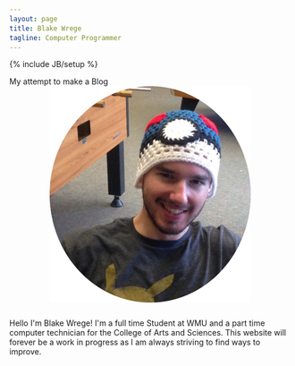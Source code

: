 ```yaml
---
layout: page
title: Blake Wrege
tagline: Computer Programmer
---
```

{% include JB/setup %}

<style>
img {
    display: block;
    max-width:360px;
    max-height:480px;
    width: auto;
    height: auto;
    margin-left: auto;
    margin-right: auto
}

.bio.vertical-center {
  margin-bottom: 0; 
}

.vertical-center {
  min-height: 100%;
  min-height: 100vh; 
  display: -webkit-box;
  display: -moz-box;
  display: -ms-flexbox;
  display: -webkit-flex;
  display: flex; 
  width: 100%;
  
         -webkit-box-pack : center;
            -moz-box-pack : center;
            -ms-flex-pack : center;
  	 -webkit-justify-content : center;
          justify-content : center;
}

}

</style>



My attempt to make a Blog
	<img src="/assets/images/blake.jpg" alt="Blake">   
	
<div class="bio vertical-center">
	<div class="container text-center">
<p>Hello I'm Blake Wrege! I'm a full time Student at WMU and a part time computer technician for the College of Arts and Sciences. This website will forever be a work in progress as I am always striving to find ways to improve.</p>
	</div>
</div>


List of posts 

<ul class="posts">
  {% for post in site.posts %}
    <li><span>{{ post.date | date_to_string }}</span> &raquo; <a href="{{ BASE_PATH }}{{ post.url }}">{{ post.title }}</a></li>
  {% endfor %}
</ul>



